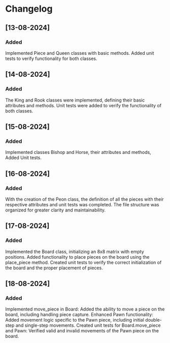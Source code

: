 # Changelog

## [13-08-2024]

### Added

Implemented Piece and Queen classes with basic methods.
Added unit tests to verify functionality for both classes.

## [14-08-2024]

### Added

The King and Rook classes were implemented, defining their basic attributes and methods.
Unit tests were added to verify the functionality of both classes.

## [15-08-2024]

### Added

Implemented classes Bishop and Horse, their attributes and methods, Added Unit tests.

## [16-08-2024]

### Added

With the creation of the Peon class, the definition of all the pieces with their respective attributes and unit tests was completed.
The file structure was organized for greater clarity and maintainability.

## [17-08-2024]

### Added

Implemented the Board class, initializing an 8x8 matrix with empty positions.
Added functionality to place pieces on the board using the place_piece method.
Created unit tests to verify the correct initialization of the board and the proper placement of pieces.

## [18-08-2024]

### Added

Implemented move_piece in Board: Added the ability to move a piece on the board, including handling piece capture.
Enhanced Pawn functionality: Added movement logic specific to the Pawn piece, including initial double-step and single-step movements.
Created unit tests for Board.move_piece and Pawn: Verified valid and invalid movements of the Pawn piece on the board.
